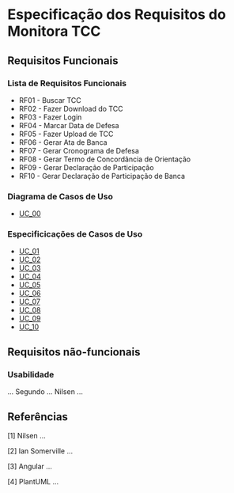 # Especificação dos Requisitos do Monitora TCC

## Requisitos Funcionais

### Lista de Requisitos Funcionais

- RF01 - Buscar TCC
- RF02 - Fazer Download do TCC
- RF03 - Fazer Login
- RF04 - Marcar Data de Defesa
- RF05 - Fazer Upload de TCC
- RF06 - Gerar Ata de Banca
- RF07 - Gerar Cronograma de Defesa
- RF08 - Gerar Termo de Concordância de Orientação
- RF09 - Gerar Declaração de Participação
- RF10 - Gerar Declaração de Participação de Banca

### Diagrama de Casos de Uso

- [UC_00](casos.plantuml)

### Especificicações de Casos de Uso

- [UC_01](reqs_buscar.md)
- [UC_02](reqs_download.md)
- [UC_03](reqs_login.md)
- [UC_04](reqs_data.md)
- [UC_05](reqs_upload.md)
- [UC_06](reqs_ata.md)
- [UC_07](reqs_defesas_agendadas.md)
- [UC_08](reqs_concordancia.md)
- [UC_09](reqs_listar.md)
- [UC_10](reqs_participacao.md)

## Requisitos não-funcionais

### Usabilidade

... Segundo ... Nilsen ...

## Referências

[1] Nilsen ...

[2] Ian Somerville ...

[3] Angular ...

[4] PlantUML ...
